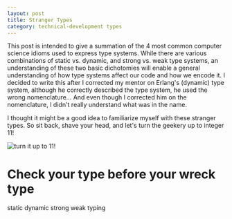 ```yaml
---
layout: post
title: Stranger Types
category: technical-development types
---
```


  This post is intended to give a summation of the 4 most common computer science idioms used to express type systems.  While there are various combinations of static vs. dynamic, and strong vs. weak type systems, an understanding of these two basic dichotomies will enable a general understanding of how type systems affect our code and how we encode it.  I decided to write this after I corrected my mentor on Erlang's (dynamic) type system, although he correctly described the type system, he used the wrong nomenclature... And even though I corrected him on the nomenclature, I didn't really understand what was in the name.  

  I thought it might be a good idea to familiarize myself with these stranger types.  So sit back, shave your head, and let's turn the geekery up to integer 11!

  <img src="http://i.imgur.com/G8c4eXx.jpg" alt="turn it up to 11!"/>

# Check your type before your wreck type

  

static 
dynamic
strong
weak typing




